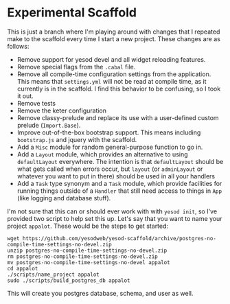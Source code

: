 # Experimental Scaffold

This is just a branch where I'm playing around with changes that
I repeated make to the scaffold every time I start a new 
project. These changes are as follows:

* Remove support for yesod devel and all widget reloading features.
* Remove special flags from the `.cabal` file.
* Remove all compile-time configuration settings from the application. This
  means that `settings.yml` will not be read at compile time, as it 
  currently is in the scaffold. I find this behavior to be confusing,
  so I took it out.
* Remove tests
* Remove the keter configuration
* Remove classy-prelude and replace its use with a user-defined custom 
  prelude (`Import.Base`).
* Improve out-of-the-box bootstrap support. This means including 
  `bootstrap.js` and jquery with the scaffold.
* Add a `Misc` module for random general-purpose function to go in.
* Add a `Layout` module, which provides an alternative to using
  `defaultLayout` everywhere. The intention is that `defaultLayout`
  should be what gets called when errors occur, but `layout` (or
  `adminLayout` or whatever you want to put in there) should be
  used in all your handlers
* Add a `Task` type synonym and a `Task` module, which provide
  facilities for running things outside of a `Handler` that 
  still need access to things in `App` (like logging and database
  stuff).

I'm not sure that this can or should ever work with with `yesod init`,
so I've provided two script to help set this up. Let's say that you 
want to name your project `appalot`. These would be the steps to get
started:

    wget https://github.com/yesodweb/yesod-scaffold/archive/postgres-no-compile-time-settings-no-devel.zip
    unzip postgres-no-compile-time-settings-no-devel.zip
    rm postgres-no-compile-time-settings-no-devel.zip
    mv postgres-no-compile-time-settings-no-devel appalot
    cd appalot
    ./scripts/name_project appalot
    sudo ./scripts/build_postgres_db appalot

This will create you postgres database, schema, and user as well.
